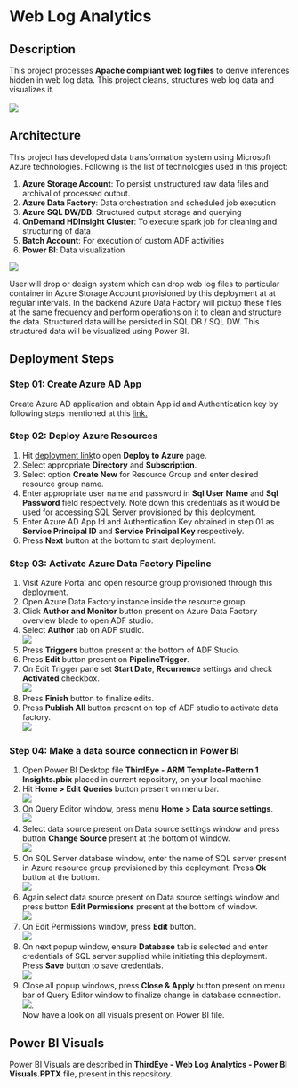 # Web Log Analytics

## Description
This project processes **Apache compliant web log files** to derive inferences hidden in web log data.
This project cleans, structures web log data and visualizes it. <br/><br/>
![](https://github.com/ThirdEyeData/OutlierDetection/blob/master/WikiImages/ServerTraffic.JPG)

## Architecture
This project has developed data transformation system using Microsoft Azure technologies.
Following is the list of technologies used in this project:
1. **Azure Storage Account**: To persist unstructured raw data files and archival of processed output.
2. **Azure Data Factory**: Data orchestration and scheduled job execution
3. **Azure SQL DW/DB**: Structured output storage and querying
4. **OnDemand HDInsight Cluster**: To execute spark job for cleaning and structuring of data
5. **Batch Account**: For execution of custom ADF activities
6. **Power BI**: Data visualization

![](https://github.com/ThirdEyeData/OutlierDetection/blob/master/WikiImages/Architecture%20Diagram.JPG)

User will drop or design system which can drop web log files to particular container in Azure Storage Account provisioned by this deployment at at regular intervals. In the backend Azure Data Factory will pickup these files at the same frequency and perform operations on it to clean and structure the data. Structured data will be persisted in SQL DB / SQL DW. This structured data will be visualized using Power BI.

## Deployment Steps

### Step 01: Create Azure AD App
Create Azure AD application and obtain App id and Authentication key by following steps mentioned at this [link.](https://docs.microsoft.com/en-au/azure/active-directory/develop/howto-create-service-principal-portal)

### Step 02: Deploy Azure Resources
1. Hit [deployment link](https://deploy.azure.com/?repository=https://github.com/ThirdEyeData/OutlierDetection#/form/setup)to open **Deploy to Azure** page.
2. Select appropriate **Directory** and **Subscription**.
3. Select option **Create New** for Resource Group and enter desired resource group name.
4. Enter appropriate user name and password in **Sql User Name** and **Sql Password** field respectively. Note down this credentials as it would be used for accessing SQL Server provisioned by this deployment.
5. Enter Azure AD App Id and Authentication Key obtained in step 01 as **Service Principal ID** and **Service Principal Key** respectively.
6. Press **Next** button at the bottom to start deployment.

### Step 03: Activate Azure Data Factory Pipeline
1. Visit Azure Portal and open resource group provisioned through this deployment.
2. Open Azure Data Factory instance inside the resource group.
3. Click **Author and Monitor** button present on Azure Data Factory overview blade to open ADF studio.
4. Select **Author** tab on ADF studio.  <br/>![](https://github.com/ThirdEyeData/OutlierDetection/blob/master/WikiImages/ADF01.JPG)
5. Press **Triggers** button present at the bottom of ADF Studio.
6. Press **Edit** button present on **PipelineTrigger**.
7. On Edit Trigger pane set **Start Date**, **Recurrence** settings and check **Activated** checkbox.<br/>![](https://github.com/ThirdEyeData/OutlierDetection/blob/master/WikiImages/ADF02.JPG)
8. Press **Finish** button to finalize edits.
9. Press **Publish All** button present on top of ADF studio to activate data factory. <br/> ![](https://github.com/ThirdEyeData/OutlierDetection/blob/master/WikiImages/ADF03.JPG)

### Step 04: Make a data source connection in Power BI
1. Open Power BI Desktop file **ThirdEye - ARM Template-Pattern 1 Insights.pbix** placed in current repository, on your local machine.
2. Hit **Home > Edit Queries** button present on menu bar. <br/> ![](https://github.com/ThirdEyeData/OutlierDetection/blob/master/WikiImages/Power%20BI%2001.JPG)
3. On Query Editor window, press menu **Home > Data source settings**. <br/> ![](https://github.com/ThirdEyeData/OutlierDetection/blob/master/WikiImages/Power%20BI%2002.JPG)
4. Select data source present on Data source settings window and press button **Change Source** present at the bottom of window. <br/> ![](https://github.com/ThirdEyeData/OutlierDetection/blob/master/WikiImages/Power%20BI%2003.JPG)
5. On SQL Server database window, enter the name of SQL server present in Azure resource group provisioned by this deployment. Press **Ok** button at the bottom.<br/> ![](https://github.com/ThirdEyeData/OutlierDetection/blob/master/WikiImages/Power%20BI%2004.JPG)
6. Again select data source present on Data source settings window and press button **Edit Permissions** present at the bottom of window. <br/> ![](https://github.com/ThirdEyeData/OutlierDetection/blob/master/WikiImages/Power%20BI%2005.JPG)
7. On Edit Permissions window, press **Edit** button. <br/> ![](https://github.com/ThirdEyeData/OutlierDetection/blob/master/WikiImages/Power%20BI%2006.JPG)
8. On next popup window, ensure **Database** tab is selected and enter credentials of SQL server supplied while initiating this deployment. Press **Save** button to save credentials.<br/> ![](https://github.com/ThirdEyeData/OutlierDetection/blob/master/WikiImages/Power%20BI%2007.JPG)
9. Close all popup windows, press **Close & Apply** button present on menu bar of Query Editor window to finalize change in database connection.<br/> ![](https://github.com/ThirdEyeData/OutlierDetection/blob/master/WikiImages/Power%20BI%2008.JPG).
<br/>Now have a look on all visuals present on Power BI file.

## Power BI Visuals
Power BI Visuals are described in **ThirdEye - Web Log Analytics - Power BI Visuals.PPTX** file, present in this repository.
